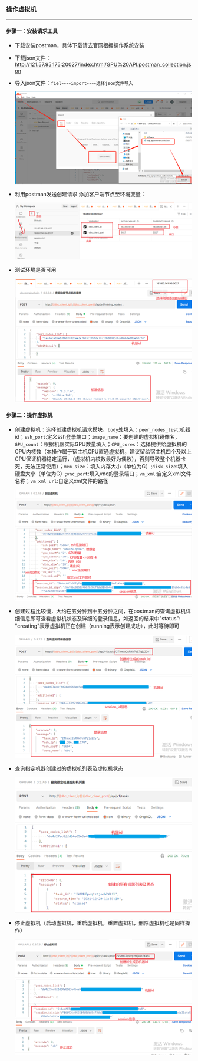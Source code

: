 ### 操作虚拟机

----

#### 步骤一：安装请求工具

- 下载安装postman，具体下载请去官网根据操作系统安装

- 下载json文件：http://121.57.95.175:20027/index.html/GPU%20API.postman_collection.json

- 导入json文件：`fiel`----`import`----`选择json文件导入`

  ![](import.png)
  

- 利用postman发送创建请求 添加客户端节点至环境变量：

  ![add_ip_port](add_ip_port.png)

- 测试环境是否可用

  ![info](info.png)

#### 步骤二：操作虚拟机

- 创建虚拟机：选择创建虚拟机请求模块，`body`处填入：`peer_nodes_list`:机器id；`ssh_port`:定义ssh登录端口；`image_name`：要创建的虚拟机镜像名，`GPU_count`：根据机器实际GPU数量填入；`CPU_cores`：选择提供给虚拟机的CPU内核数（本操作属于宿主机CPU直通虚拟机，建议留给宿主机四个及以上CPU保证机器稳定运行，（虚拟机内核数最好为偶数），否则导致整个机器卡死，无法正常使用）；`mem_size`：填入内存大小（单位为G）;`disk_size`:填入硬盘大小（单位为G）;`vnc_port`:填入vnc的登录端口；`vm_xml`:自定义xml文件名称；`vm_xml_url`:自定义xml文件的路径

  ![create_task](create_task.png)

- 创建过程比较慢，大约在五分钟到十五分钟之间，在postman的查询虚拟机详细信息即可查看虚拟机状态及详细的登录信息，如返回的结果中"status": "creating"表示虚拟机正在创建（running表示创建成功），此时等待即可

  ![info_task](info_task.png)

- 查询指定机器创建过的虚拟机列表及虚拟机状态

  ![task_list](task_list.png)

- 停止虚拟机（启动虚拟机，重启虚拟机，重置虚拟机，删除虚拟机也是同样操作）

  ![stop_task](stop_task.png)

